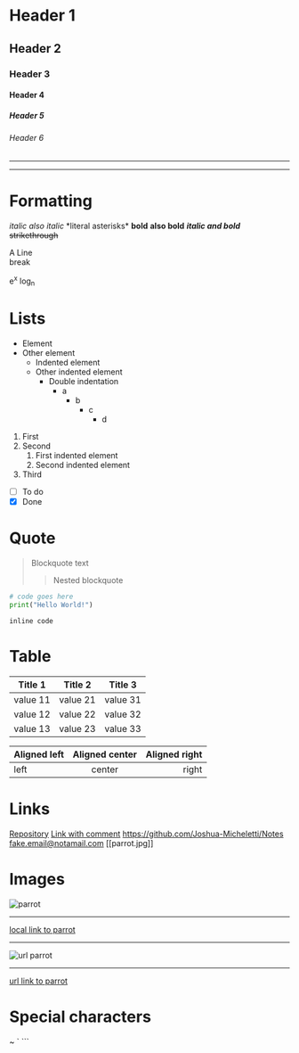 # Header 1
## Header 2
### Header 3
#### Header 4
##### Header 5
###### Header 6

---
***

# Formatting

*italic*
_also italic_
\*literal asterisks\*
**bold**
__also bold__
***italic and bold***
~~strikethrough~~

A
Line  
break

e<sup>x</sup>
log<sub>n</sub>

# Lists

- Element
- Other element
	- Indented element
	- Other indented element
		- Double indentation
			- a
				- b
					- c
						- d

1. First
2. Second
	1. First indented element
	2. Second indented element
3. Third

- [ ] To do
- [x] Done

# Quote

> Blockquote text
>> Nested blockquote

```python
# code goes here
print("Hello World!")
```
`inline code`
# Table

| Title 1 | Title 2 | Title 3 |
| --- | --- | --- |
| value 11 | value 21 | value 31 |
| value 12 | value 22 | value 32 |
| value 13 | value 23 | value 33 |

| Aligned left | Aligned center | Aligned right |
| :--- | :---: | ---: |
| left | center | right |

# Links
[Repository](https://github.com/Joshua-Micheletti/Notes)
[Link with comment](https://github.com/Joshua-Micheletti/Notes "Best notes ever")
<https://github.com/Joshua-Micheletti/Notes>
<fake.email@notamail.com>
[[parrot.jpg]]

# Images

![parrot](parrot.jpg)

---------
[local link to parrot](parrot.jpg)

-----------
![url parrot](https://i.pinimg.com/736x/c3/32/f8/c332f8b3efe4e298c52b4e20551c043e.jpg)

---
[url link to parrot](https://i.pinimg.com/736x/c3/32/f8/c332f8b3efe4e298c52b4e20551c043e.jpg)




# Special characters
~
\`
\`\`\`
